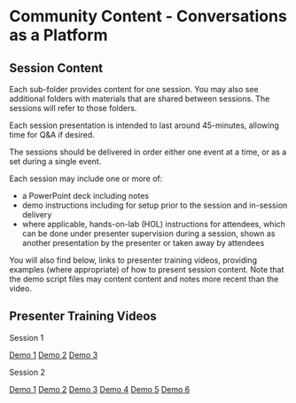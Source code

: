 # Community Content - Conversations as a Platform #

## Session Content ##

Each sub-folder provides content for one session.  You may also see additional folders with materials that are shared between sessions.  The sessions will refer to those folders.

Each session presentation is intended to last around 45-minutes, allowing time for Q&A if desired.

The sessions should be delivered in order either one event at a time, or as a set during a single event.

Each session may include one or more of:
- a PowerPoint deck including notes
- demo instructions including for setup prior to the session and in-session delivery
- where applicable, hands-on-lab (HOL) instructions for attendees, which can be done under presenter supervision during a session, shown as another presentation by the presenter or taken away by attendees

You will also find below, links to presenter training videos, providing examples (where appropriate) of how to present session content. Note that the demo script files may content content and notes more recent than the video.  

## Presenter Training Videos ##

Session 1

[Demo 1](https://channel9.msdn.com/Blogs/MVP-Azure/Community-Content-Presenter-Training-Conversations-as-a-Platform-Session-1-Demo-1) [Demo 2](https://channel9.msdn.com/Blogs/MVP-Azure/Community-Content-Presenter-Training-Conversations-as-a-Platform-Session-1-Demo-2) [Demo 3](https://channel9.msdn.com/Blogs/MVP-Azure/Community-Content-Presenter-Training-Conversations-as-a-Platform-Session-1-Demo-3)

Session 2

[Demo 1](https://channel9.msdn.com/Blogs/MVP-Azure/Community-Content-Presenter-Training-Conversations-as-a-Platform-Session-2-Demo-1) [Demo 2](https://channel9.msdn.com/Blogs/MVP-Azure/Community-Content-Presenter-Training-Conversations-as-a-Platform-Session-2-Demo-2) [Demo 3](https://channel9.msdn.com/Blogs/MVP-Azure/Community-Content-Presenter-Training-Conversations-as-a-Platform-Session-2-Demo-3) [Demo 4](https://channel9.msdn.com/Blogs/MVP-Azure/Community-Content-Presenter-Training-Conversations-as-a-Platform-Session-2-Demo-4) [Demo 5](https://channel9.msdn.com/Blogs/MVP-Azure/Community-Content-Presenter-Training-Conversations-as-a-Platform-Session-2-Demo-5) [Demo 6](https://channel9.msdn.com/Blogs/MVP-Azure/Community-Content-Presenter-Training-Conversations-as-a-Platform-Session-2-Demo-6)
